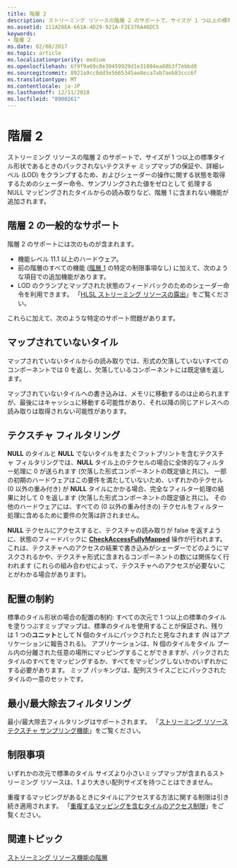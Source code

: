 ```yaml
---
title: 階層 2
description: ストリーミング リソースの階層 2 のサポートで、サイズが 1 つ以上の標準タイル形状であるときのパックされないテクスチャ ミップマップの保証や、詳細レベル (LOD) をクランプするため、およびシェーダーの操作に関する状態を取得するためのシェーダー命令、サンプリングされた値をゼロとして 処理する NULL マッピングされたタイルからの読み取りなど、階層 1 に含まれない機能が追加されます。
ms.assetid: 111A28EA-661A-4D29-921A-F2E376A46DC5
keywords:
- 階層 2
ms.date: 02/08/2017
ms.topic: article
ms.localizationpriority: medium
ms.openlocfilehash: 6f9f9a69c0e30459929d1e31084ea88b3f7ebbd0
ms.sourcegitcommit: 8921a9cc0dd3e5665345ae8eca7ab7aeb83ccc6f
ms.translationtype: MT
ms.contentlocale: ja-JP
ms.lasthandoff: 12/11/2018
ms.locfileid: "8900261"
---
```

# <a name="tier-2"></a>階層 2


ストリーミング リソースの階層 2 のサポートで、サイズが 1 つ以上の標準タイル形状であるときのパックされないテクスチャ ミップマップの保証や、詳細レベル (LOD) をクランプするため、およびシェーダーの操作に関する状態を取得するためのシェーダー命令、サンプリングされた値をゼロとして 処理する NULL マッピングされたタイルからの読み取りなど、階層 1 に含まれない機能が追加されます。

## <a name="span-idtier2generalsupportspanspan-idtier2generalsupportspanspan-idtier2generalsupportspantier-2-general-support"></a><span id="Tier_2_general_support"></span><span id="tier_2_general_support"></span><span id="TIER_2_GENERAL_SUPPORT"></span>階層 2 の一般的なサポート


階層 2 のサポートには次のものが含まれます。

-   機能レベル 11.1 以上のハードウェア。
-   前の階層のすべての機能 ([階層 1](tier-1.md) の特定の制限事項なし) に加えて、次のような項目での追加機能があります。
-   LOD のクランプとマップされた状態のフィードバックのためのシェーダー命令を利用できます。 「[HLSL ストリーミング リソースの露出](hlsl-streaming-resources-exposure.md)」をご覧ください。

これらに加えて、次のような特定のサポート問題があります。

## <a name="span-idnon-mappedtilesspanspan-idnon-mappedtilesspanspan-idnon-mappedtilesspannon-mapped-tiles"></a><span id="Non-mapped_tiles"></span><span id="non-mapped_tiles"></span><span id="NON-MAPPED_TILES"></span>マップされていないタイル


マップされていないタイルからの読み取りでは、形式の欠落していないすべてのコンポーネントでは 0 を返し、欠落しているコンポーネントには既定値を返します。

マップされていないタイルへの書き込みは、メモリに移動するのは止められますが、最後にはキャッシュに移動する可能性があり、それ以降の同じアドレスへの読み取りは取得されない可能性があります。

## <a name="span-idtexturefilteringspanspan-idtexturefilteringspanspan-idtexturefilteringspantexture-filtering"></a><span id="Texture_filtering"></span><span id="texture_filtering"></span><span id="TEXTURE_FILTERING"></span>テクスチャ フィルタリング


**NULL** のタイルと **NULL** でないタイルをまたぐフットプリントを含むテクスチャ フィルタリングでは、**NULL** タイル上のテクセルの場合に全体的なフィルター処理に 0 が送られます (欠落した形式コンポーネントの既定値と共に)。 一部の初期のハードウェアはこの要件を満たしていないため、いずれかのテクセル (0 以外の重み付き) が **NULL** タイルにかかる場合、完全なフィルター処理の結果に対して 0 を返します (欠落した形式コンポーネントの既定値と共に)。 その他のハードウェアには、すべての (0 以外の重み付きの) テクセルをフィルター処理に含めるために要件の欠落は許されません。

**NULL** テクセルにアクセスすると、テクスチャの読み取りが false を返すように、状態のフィードバックに [**CheckAccessFullyMapped**](https://msdn.microsoft.com/library/windows/desktop/dn292083) 操作が行われます。 これは、テクスチャへのアクセスの結果で書き込みがシェーダーでどのようにマスクされるかや、テクスチャ形式に含まれるコンポーネントの数には関係なく行われます (これらの組み合わせによって、テクスチャへのアクセスが必要ないことがわかる場合があります)。

## <a name="span-idalignmentconstraintsspanspan-idalignmentconstraintsspanspan-idalignmentconstraintsspanalignment-constraints"></a><span id="Alignment_constraints"></span><span id="alignment_constraints"></span><span id="ALIGNMENT_CONSTRAINTS"></span>配置の制約


標準のタイル形状の場合の配置の制約: すべての次元で 1 つ以上の標準のタイルを塗りつぶすミップマップは、標準のタイルを使用することが保証され、残りは 1 つの**ユニット**として N 個のタイルにパックされたと見なされます (N はアプリケーションに報告される)。 アプリケーションは、N 個のタイルをタイル プール内の分離された任意の場所にマッピングすることができますが、パックされたタイルのすべてをマッピングするか、すべてをマッピングしないかのいずれかにする必要があります。 ミップ パッキングは、配列スライスごとにパックされたタイルの一意のセットです。

## <a name="span-idminmaxreductionfilteringspanspan-idminmaxreductionfilteringspanspan-idminmaxreductionfilteringspanminmax-reduction-filtering"></a><span id="Min_Max_reduction_filtering"></span><span id="min_max_reduction_filtering"></span><span id="MIN_MAX_REDUCTION_FILTERING"></span>最小/最大除去フィルタリング


最小/最大除去フィルタリングはサポートされます。 「[ストリーミング リソース テクスチャ サンプリング機能](streaming-resources-texture-sampling-features.md)」をご覧ください。

## <a name="span-idlimitationsspanspan-idlimitationsspanspan-idlimitationsspanlimitations"></a><span id="Limitations"></span><span id="limitations"></span><span id="LIMITATIONS"></span>制限事項


いずれかの次元で標準のタイル サイズより小さいミップマップが含まれるストリーミング リソースは、1 より大きい配列サイズを持つことはできません。

重複するマッピングがあるときにタイルにアクセスする方法に関する制限は引き続き適用されます。 「[重複するマッピングを含むタイルのアクセス制限](tile-access-limitations-with-duplicate-mappings.md)」をご覧ください。

## <a name="span-idrelated-topicsspanrelated-topics"></a><span id="related-topics"></span>関連トピック


[ストリーミング リソース機能の階層](streaming-resources-features-tiers.md)

 

 





